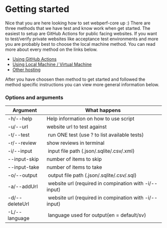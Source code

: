 # Getting started

Nice that you are here looking how to set webperf-core up :)
There are three methods that we have test and know work when get started.
The easiest to setup are GitHub Actions for public facing websites.
If you want to test/verify private websites like acceptance test environments and more you are probably best to choose the local machine method.
You can read more about every method on the links below.

- [Using GitHub Actions](getting-started-github-actions.md)
- [Using Local Machine / Virtual Machine](getting-started-local.md)
- [Other hosting](getting-started-others.md)

After you have choosen then method to get started and followed the method specific instructions 
you can view more general information below.

### Options and arguments
|Argument|What happens|
|---|---|
| -h/--help | Help information on how to use script |
| -u/--url <site url> | website url to test against |
| -t/--test <test number> | run ONE test (use ? to list available tests) |
| -r/--review | show reviews in terminal |
| -i/--input <file path> | input file path (.json/.sqlite/.csv/.xml) |
| --input-skip <number> | number of items to skip |
| --input-take <number> | number of items to take |
| -o/--output <file path> | output file path (.json/.sqlite/.csv/.sql) |
| -a/--addUrl <site url> | website url (required in compination with -i/--input) |
| -d/--deleteUrl <site url> | website url (required in compination with -i/--input) |
| -L/--language <lang code> | language used for output(en = default/sv) |

